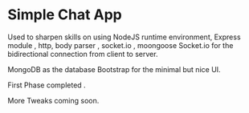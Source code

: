 # Simple Chat App

Used to sharpen skills on using NodeJS runtime environment,
Express module , http, body parser , socket.io , moongoose
Socket.io for the bidirectional connection from client to server.

MongoDB as the database 
Bootstrap for the minimal but nice UI.

First Phase completed .

More Tweaks coming soon.
